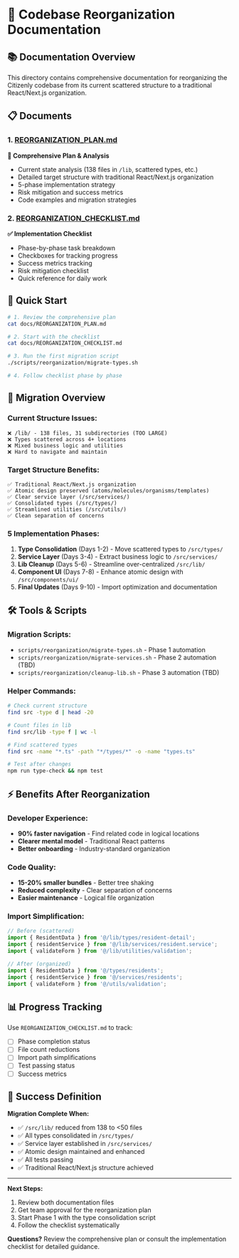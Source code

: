 # 📁 Codebase Reorganization Documentation

## 📚 Documentation Overview

This directory contains comprehensive documentation for reorganizing the Citizenly codebase from its current scattered structure to a traditional React/Next.js organization.

## 📋 Documents

### 1. [REORGANIZATION_PLAN.md](./REORGANIZATION_PLAN.md)
**📖 Comprehensive Plan & Analysis**
- Current state analysis (138 files in `/lib`, scattered types, etc.)
- Detailed target structure with traditional React/Next.js organization
- 5-phase implementation strategy
- Risk mitigation and success metrics
- Code examples and migration strategies

### 2. [REORGANIZATION_CHECKLIST.md](./REORGANIZATION_CHECKLIST.md) 
**✅ Implementation Checklist**
- Phase-by-phase task breakdown
- Checkboxes for tracking progress
- Success metrics tracking
- Risk mitigation checklist
- Quick reference for daily work

## 🎯 Quick Start

```bash
# 1. Review the comprehensive plan
cat docs/REORGANIZATION_PLAN.md

# 2. Start with the checklist
cat docs/REORGANIZATION_CHECKLIST.md

# 3. Run the first migration script
./scripts/reorganization/migrate-types.sh

# 4. Follow checklist phase by phase
```

## 🚀 Migration Overview

### **Current Structure Issues:**
```
❌ /lib/ - 138 files, 31 subdirectories (TOO LARGE)
❌ Types scattered across 4+ locations  
❌ Mixed business logic and utilities
❌ Hard to navigate and maintain
```

### **Target Structure Benefits:**
```
✅ Traditional React/Next.js organization
✅ Atomic design preserved (atoms/molecules/organisms/templates)
✅ Clear service layer (/src/services/)
✅ Consolidated types (/src/types/)
✅ Streamlined utilities (/src/utils/)
✅ Clean separation of concerns
```

### **5 Implementation Phases:**
1. **Type Consolidation** (Days 1-2) - Move scattered types to `/src/types/`
2. **Service Layer** (Days 3-4) - Extract business logic to `/src/services/`
3. **Lib Cleanup** (Days 5-6) - Streamline over-centralized `/src/lib/`
4. **Component UI** (Days 7-8) - Enhance atomic design with `/src/components/ui/`
5. **Final Updates** (Days 9-10) - Import optimization and documentation

## 🛠️ Tools & Scripts

### Migration Scripts:
- `scripts/reorganization/migrate-types.sh` - Phase 1 automation
- `scripts/reorganization/migrate-services.sh` - Phase 2 automation (TBD)
- `scripts/reorganization/cleanup-lib.sh` - Phase 3 automation (TBD)

### Helper Commands:
```bash
# Check current structure
find src -type d | head -20

# Count files in lib
find src/lib -type f | wc -l

# Find scattered types
find src -name "*.ts" -path "*/types/*" -o -name "types.ts"

# Test after changes
npm run type-check && npm test
```

## ⚡ Benefits After Reorganization

### **Developer Experience:**
- **90% faster navigation** - Find related code in logical locations
- **Clearer mental model** - Traditional React patterns
- **Better onboarding** - Industry-standard organization

### **Code Quality:**
- **15-20% smaller bundles** - Better tree shaking
- **Reduced complexity** - Clear separation of concerns  
- **Easier maintenance** - Logical file organization

### **Import Simplification:**
```typescript
// Before (scattered)
import { ResidentData } from '@/lib/types/resident-detail';
import { residentService } from '@/lib/services/resident.service';
import { validateForm } from '@/lib/utilities/validation';

// After (organized)
import { ResidentData } from '@/types/residents';
import { residentService } from '@/services/residents';
import { validateForm } from '@/utils/validation';
```

## 📊 Progress Tracking

Use `REORGANIZATION_CHECKLIST.md` to track:
- [ ] Phase completion status
- [ ] File count reductions
- [ ] Import path simplifications
- [ ] Test passing status
- [ ] Success metrics

## 🎯 Success Definition

**Migration Complete When:**
- ✅ `/src/lib/` reduced from 138 to <50 files
- ✅ All types consolidated in `/src/types/`
- ✅ Service layer established in `/src/services/`
- ✅ Atomic design maintained and enhanced
- ✅ All tests passing
- ✅ Traditional React/Next.js structure achieved

---

**Next Steps:** 
1. Review both documentation files
2. Get team approval for the reorganization plan  
3. Start Phase 1 with the type consolidation script
4. Follow the checklist systematically

**Questions?** Review the comprehensive plan or consult the implementation checklist for detailed guidance.